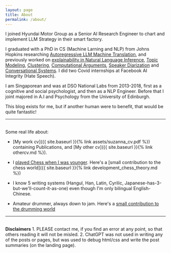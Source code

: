 ```yaml
---
layout: page
title: About
permalink: /about/
---
```

I joined Hyundai Motor Group as a Senior AI Research Engineer to chart and implement LLM Strategy in their smart factory.

I graduated with a PhD in CS (Machine Larning and NLP) from Johns Hopkins researching [Autoregressive LLM Machine Translation](https://arxiv.org/pdf/2305.03573.pdf), and previously worked on [explainability in Natural Language Inference](https://arxiv.org/pdf/2205.12469.pdf), [Topic Modeling](https://aclanthology.org/2021.eacl-main.209.pdf), [Clustering](https://arxiv.org/pdf/2108.05525.pdf), [Computational Arguments](https://aclanthology.org/2022.emnlp-main.818.pdf), [Speaker Diarization](https://arxiv.org/pdf/2008.13213.pdf) and [Conversational Systems](https://dl.acm.org/doi/abs/10.1145/3132847.3133185). I did two Covid internships at Facebook AI Integrity (Hate Speech). 

I am Singaporean and was at DSO National Labs from 2013-2018, first as a cognitive and social psychologist, and then as a NLP Engineer. Before that I joint majored in A.I and Psychology from the University of Edinburgh.

This blog exists for me, but if another human were to benefit, that would be quite
fantastic! 

--- 

<br>
Some real life about:

* [My work cv]({{ site.baseurl }}{% link assets/suzanna_cv.pdf %}) containing Publications, and [My other cv]({{ site.baseurl }}{% link othercv.md %}). 

* I [played Chess when I was younger](https://en.wikipedia.org/wiki/Singaporean_Chess_Championship). Here's a [small contribution to the chess world]({{ site.baseurl }}{% link development_chess_theory.md %})

* I know 5 writing systems (Hangul, Han, Latin, Cyrilic, Japanese-has-3-but-we'll-count-it-as-one) even though I'm only bilingual English-Chinese.

* Amateur drummer, always down to jam. Here's a [small contribution to the drumming
  world](https://twitter.com/suzyahyah/status/1344525618004676609)

---
<br>
<b>Disclaimers</b>
1. PLEASE contact me, if you find an error at any point, so that others reading it will not be misled.
2. ChatGPT was not used in writing any of the posts or pages, but was used to debug html/css and
   write the post summaries (on the landing page).
